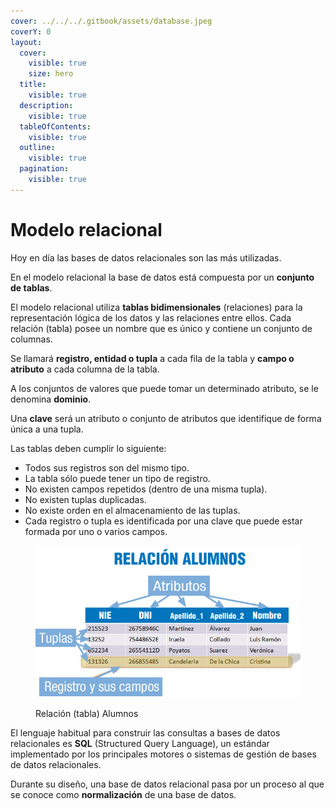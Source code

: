 ```yaml
---
cover: ../../../.gitbook/assets/database.jpeg
coverY: 0
layout:
  cover:
    visible: true
    size: hero
  title:
    visible: true
  description:
    visible: true
  tableOfContents:
    visible: true
  outline:
    visible: true
  pagination:
    visible: true
---
```


# Modelo relacional

Hoy en día las bases de datos relacionales son las más utilizadas.

En el modelo relacional la base de datos está compuesta por un **conjunto de tablas**.&#x20;

El modelo relacional utiliza **tablas bidimensionales** (relaciones) para la representación lógica de los datos y las relaciones entre ellos. Cada relación (tabla) posee un nombre que es único y contiene un conjunto de columnas.

Se llamará **registro, entidad o tupla** a cada fila de la tabla y **campo o atributo** a cada columna de la tabla.

A los conjuntos de valores que puede tomar un determinado atributo, se le denomina **dominio**.

Una **clave** será un atributo o conjunto de atributos que identifique de forma única a una tupla.

Las tablas deben cumplir lo siguiente:

* Todos sus registros son del mismo tipo.
* La tabla sólo puede tener un tipo de registro.
* No existen campos repetidos (dentro de una misma tupla).
* No existen tuplas duplicadas.
* No existe orden en el almacenamiento de las tuplas.
* Cada registro o tupla es identificada por una clave que puede estar formada por uno o varios campos.

<figure><img src="../../../.gitbook/assets/tabla_alumnos.jpg" alt=""><figcaption><p>Relación (tabla) Alumnos</p></figcaption></figure>

El lenguaje habitual para construir las consultas a bases de datos relacionales es **SQL** (Structured Query Language), un estándar implementado por los principales motores o sistemas de gestión de bases de datos relacionales.

Durante su diseño, una base de datos relacional pasa por un proceso al que se conoce como **normalización** de una base de datos.
